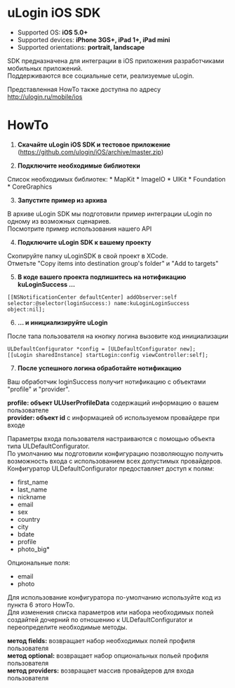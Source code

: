 uLogin iOS SDK
===

* Supported OS: **iOS 5.0+**
* Supported devices: **iPhone 3GS+, iPad 1+, iPad mini**
* Supported orientations: **portrait, landscape**

SDK предназначена для интеграции в iOS приложения разработчиками мобильных приложений.<br>
Поддерживаются все социальные сети, реализуемые uLogin.

Представленная HowTo также доступна по адресу http://ulogin.ru/mobile/ios

# HowTo

1. **Скачайте uLogin iOS SDK и тестовое приложение** (https://github.com/ulogin/iOS/archive/master.zip)

2. **Подключите необходимые библиотеки**
  
  Список необходимых библиотек:
    * MapKit
    * ImageIO
    * UIKit
    * Foundation
    * CoreGraphics

3. **Запустите пример из архива**

  В архиве uLogin SDK мы подготовили пример интеграции uLogin по одному из возможных сценариев.<br>
  Посмотрите пример использования нашего API

4. **Подключите uLogin SDK к вашему проекту**

  Скопируйте папку uLoginSDK в свой проект в XCode.<br> 
  Отметьте "Copy items into destination group's folder" и "Add to targets"

5. **В коде вашего проекта подпишитесь на нотификацию kuLoginSuccess …**

  ```objc
  [[NSNotificationCenter defaultCenter] addObserver:self selector:@selector(loginSuccess:) name:kuLoginLoginSuccess object:nil];
  ```
6. **… и инициализируйте uLogin**

  После тапа пользователя на кнопку логина вызовите код инициализации
  ```objc
  ULDefaultConfigurator *config = [ULDefaultConfigurator new];
  [[uLogin sharedInstance] startLogin:config viewController:self];
  ```

7. **После успешного логина обработайте нотификацию**

  Ваш обработчик loginSuccess получит нотификацию с объектами "profile" и "provider".
  
  **profile: объект ULUserProfileData** содержащий информацию о вашем пользователе<br>
  **provider: объект id<ULProvider>** с информацией об используемом провайдере при входе
  
  Параметры входа пользователя настраиваются с помощью объекта типа ULDefaultConfigurator.<br>
  По умолчанию мы подготовили конфигурацию позволяющую получить возможность входа с использованием всех допустимых провайдеров.<br>
  Конфигуратор ULDefaultConfigurator предоставляет доступ к полям: 
  * first_name
  * last_name
  * nickname
  * email
  * sex
  * country
  * city
  * bdate
  * profile
  * photo_big*
  
  Опциональные поля:
  * email
  * photo
  
  Для использование конфигуратора по-умолчанию используйте код из пункта 6 этого HowTo.<br>
  Для изменения списка параметров или набора необходимых полей создайтей дочерний по отношению к ULDefaultConfigurator и переопределите необходимые методы.
  
  **метод fields:** возвращает набор необходимых полей профиля пользователя<br>
  **метод optional:** возвращает набор опциональных польей профиля пользователя<br>
  **метод providers:** возвращает массив провайдеров для входа пользователя
